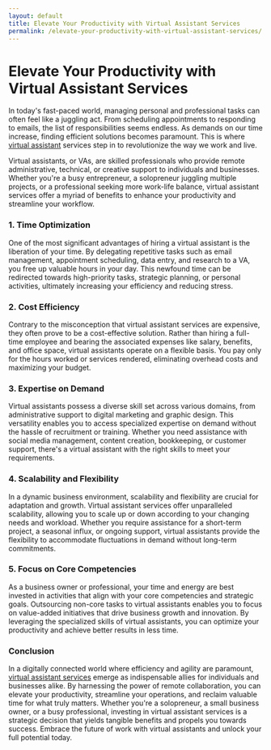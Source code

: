 ```yaml
---
layout: default
title: Elevate Your Productivity with Virtual Assistant Services
permalink: /elevate-your-productivity-with-virtual-assistant-services/
---
```


<h1>Elevate Your Productivity with Virtual Assistant Services</h1>

In today's fast-paced world, managing personal and professional tasks can often feel like a juggling act. From scheduling appointments to responding to emails, the list of responsibilities seems endless. As demands on our time increase, finding efficient solutions becomes paramount. This is where <a href="https://www.fiverr.com/dsouravs/be-your-professional-virtual-assistant">virtual assistant</a> services step in to revolutionize the way we work and live.

Virtual assistants, or VAs, are skilled professionals who provide remote administrative, technical, or creative support to individuals and businesses. Whether you're a busy entrepreneur, a solopreneur juggling multiple projects, or a professional seeking more work-life balance, virtual assistant services offer a myriad of benefits to enhance your productivity and streamline your workflow.

### 1. Time Optimization

One of the most significant advantages of hiring a virtual assistant is the liberation of your time. By delegating repetitive tasks such as email management, appointment scheduling, data entry, and research to a VA, you free up valuable hours in your day. This newfound time can be redirected towards high-priority tasks, strategic planning, or personal activities, ultimately increasing your efficiency and reducing stress.

### 2. Cost Efficiency

Contrary to the misconception that virtual assistant services are expensive, they often prove to be a cost-effective solution. Rather than hiring a full-time employee and bearing the associated expenses like salary, benefits, and office space, virtual assistants operate on a flexible basis. You pay only for the hours worked or services rendered, eliminating overhead costs and maximizing your budget.

### 3. Expertise on Demand

Virtual assistants possess a diverse skill set across various domains, from administrative support to digital marketing and graphic design. This versatility enables you to access specialized expertise on demand without the hassle of recruitment or training. Whether you need assistance with social media management, content creation, bookkeeping, or customer support, there's a virtual assistant with the right skills to meet your requirements.

### 4. Scalability and Flexibility

In a dynamic business environment, scalability and flexibility are crucial for adaptation and growth. Virtual assistant services offer unparalleled scalability, allowing you to scale up or down according to your changing needs and workload. Whether you require assistance for a short-term project, a seasonal influx, or ongoing support, virtual assistants provide the flexibility to accommodate fluctuations in demand without long-term commitments.

### 5. Focus on Core Competencies

As a business owner or professional, your time and energy are best invested in activities that align with your core competencies and strategic goals. Outsourcing non-core tasks to virtual assistants enables you to focus on value-added initiatives that drive business growth and innovation. By leveraging the specialized skills of virtual assistants, you can optimize your productivity and achieve better results in less time.

### Conclusion

In a digitally connected world where efficiency and agility are paramount, <a href="https://www.getonline123.com/">virtual assistant services</a> emerge as indispensable allies for individuals and businesses alike. By harnessing the power of remote collaboration, you can elevate your productivity, streamline your operations, and reclaim valuable time for what truly matters. Whether you're a solopreneur, a small business owner, or a busy professional, investing in virtual assistant services is a strategic decision that yields tangible benefits and propels you towards success. Embrace the future of work with virtual assistants and unlock your full potential today.